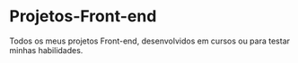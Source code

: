 # Projetos-Front-end
Todos os meus projetos Front-end, desenvolvidos em cursos ou para testar minhas habilidades.

